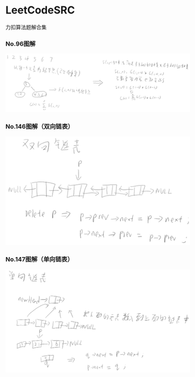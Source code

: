 # LeetCodeSRC
力扣算法题解合集

### No.96图解

<img src="resource/No.96.png" alt="No.96" style="zoom:80%;" />

### No.146图解（双向链表）
<img src="resource/No.146.png" alt="No.146" style="zoom:80%;" />

### No.147图解（单向链表）
<img src="resource/No.147.png" alt="No.147" style="zoom:80%;" />
